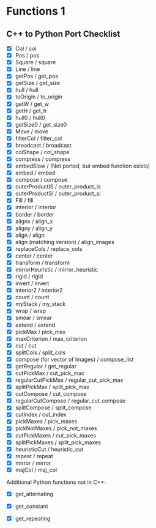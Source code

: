 # Functions 1 

## C++ to Python Port Checklist

- [x] Col / col
- [x] Pos / pos
- [x] Square / square
- [x] Line / line
- [x] getPos / get_pos
- [x] getSize / get_size
- [x] hull / hull
- [x] toOrigin / to_origin
- [x] getW / get_w
- [x] getH / get_h
- [x] hull0 / hull0
- [x] getSize0 / get_size0
- [x] Move / move
- [x] filterCol / filter_col
- [x] broadcast / broadcast
- [x] colShape / col_shape
- [x] compress / compress
- [x] embedSlow / (Not ported, but embed function exists)
- [x] embed / embed
- [x] compose / compose
- [x] outerProductIS / outer_product_is
- [x] outerProductSI / outer_product_si
- [x] Fill / fill
- [x] interior / interior
- [x] border / border
- [x] alignx / align_x
- [x] aligny / align_y
- [x] align / align
- [x] align (matching version) / align_images
- [x] replaceCols / replace_cols
- [x] center / center
- [x] transform / transform
- [x] mirrorHeuristic / mirror_heuristic
- [x] rigid / rigid
- [x] invert / invert
- [x] interior2 / interior2
- [x] count / count
- [x] myStack / my_stack
- [x] wrap / wrap
- [x] smear / smear
- [x] extend / extend
- [x] pickMax / pick_max
- [x] maxCriterion / max_criterion
- [x] cut / cut
- [x] splitCols / split_cols
- [x] compose (for vector of Images) / compose_list
- [x] getRegular / get_regular
- [x] cutPickMax / cut_pick_max
- [x] regularCutPickMax / regular_cut_pick_max
- [x] splitPickMax / split_pick_max
- [x] cutCompose / cut_compose
- [x] regularCutCompose / regular_cut_compose
- [x] splitCompose / split_compose
- [x] cutIndex / cut_index
- [x] pickMaxes / pick_maxes
- [x] pickNotMaxes / pick_not_maxes
- [x] cutPickMaxes / cut_pick_maxes
- [x] splitPickMaxes / split_pick_maxes
- [x] heuristicCut / heuristic_cut
- [x] repeat / repeat
- [x] mirror / mirror
- [x] majCol / maj_col

Additional Python functions not in C++:
- [x] get_alternating
- [x] get_constant
- [x] get_repeating


